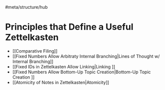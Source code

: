 #meta/structure/hub

# Principles that Define a Useful Zettelkasten

- [[Comparative Filing]]
- [[Fixed Numbers Allow Arbitraty Internal Branching|Lines of Thought w/ Internal Branching]]
- [[Fixed IDs in Zettelkasten Allow Linking|Linking ]]
- [[Fixed Numbers Allow Bottom-Up Topic Creation|Bottom-Up Topic Creation ]]
- [[Atomicity of Notes in Zettelkasten|Atomicity]]